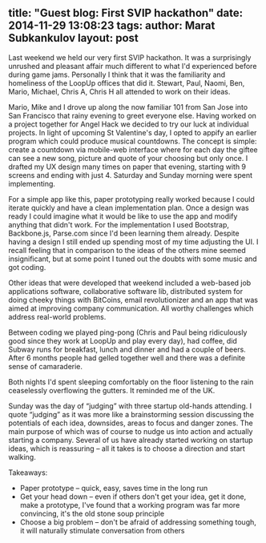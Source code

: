 title: "Guest blog: First SVIP hackathon"
date: 2014-11-29 13:08:23
tags:
author: Marat Subkankulov
layout: post
---

Last weekend we held our very first SVIP hackathon. It was a surprisingly unrushed and pleasant affair much different to what I'd experienced before during game jams. Personally I think that it was the familiarity and homeliness of the LoopUp offices that did it. Stewart, Paul, Naomi, Ben, Mario, Michael, Chris A, Chris H all attended to work on their ideas.

<!-- more -->

Mario, Mike and I drove up along the now familiar 101 from San Jose into San Francisco that rainy evening to greet everyone else. Having worked on a project together for Angel Hack we decided to try our luck at individual projects. In light of upcoming St Valentine's day, I opted to appify an earlier program which could produce musical countdowns. The concept is simple: create a countdown via mobile-web interface where for each day the giftee can see a new song, picture and quote of your choosing but only once.
I drafted my UX design many times on paper that evening, starting with 9 screens and ending with just 4. Saturday and Sunday morning were spent implementing.

For a simple app like this, paper prototyping really worked because I could iterate quickly and have a clean implementation plan. Once a design was ready I could imagine what it would be like to use the app and modify anything that didn't work.
For the implementation I used Bootstrap, Backbone.js, Parse.com since I'd been learning them already. Despite having a design I still ended up spending most of my time adjusting the UI. I recall feeling that in comparison to the ideas of the others mine seemed insignificant, but at some point I tuned out the doubts with some music and got coding.

Other ideas that were developed that weekend included a web-based job applications software, collaborative software lib, distributed system for doing cheeky things with BitCoins, email revolutionizer and an app that was aimed at improving company communication. All worthy challenges which address real-world problems.

Between coding we played ping-pong (Chris and Paul being ridiculously good since they work at LoopUp and play every day), had coffee, did Subway runs for breakfast, lunch and dinner and had a couple of beers. After 6 months people had gelled together well and there was a definite sense of camaraderie.

Both nights I'd spent sleeping comfortably on the floor listening to the rain ceaselessly overflowing the gutters. It reminded me of the UK.

Sunday was the day of “judging” with three startup old-hands attending. I quote “judging” as it was more like a brainstorming session discussing the potentials of each idea, downsides, areas to focus and danger zones. The main purpose of which was of course to nudge us into action and actually starting a company. Several of us have already started working on startup ideas, which is reassuring – all it takes is to choose a direction and start walking.

Takeaways:
- Paper prototype – quick, easy, saves time in the long run
- Get your head down – even if others don't get your idea, get it done, make a prototype, I've found that a working program was far more convincing, it's the old stone soup principle
- Choose a big problem – don't be afraid of addressing something tough, it will naturally stimulate conversation from others